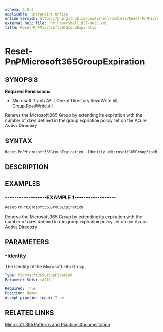 ```yaml
---
schema: 2.0.0
applicable: SharePoint Online
online version: https://pnp.github.io/powershell/cmdlets/Reset-PnPMicrosoft365GroupExpiration.html
external help file: PnP.PowerShell.dll-Help.xml
title: Reset-PnPMicrosoft365GroupExpiration
---
```

 
# Reset-PnPMicrosoft365GroupExpiration

## SYNOPSIS

**Required Permissions**

  * Microsoft Graph API : One of Directory.ReadWrite.All, Group.ReadWrite.All

Renews the Microsoft 365 Group by extending its expiration with the number of days defined in the group expiration policy set on the Azure Active Directory

## SYNTAX 

```powershell
Reset-PnPMicrosoft365GroupExpiration -Identity <Microsoft365GroupPipeBind>
```

## DESCRIPTION

## EXAMPLES

### ------------------EXAMPLE 1------------------
```powershell
Reset-PnPMicrosoft365GroupExpiration
```

Renews the Microsoft 365 Group by extending its expiration with the number of days defined in the group expiration policy set on the Azure Active Directory

## PARAMETERS

### -Identity
The Identity of the Microsoft 365 Group

```yaml
Type: Microsoft365GroupPipeBind
Parameter Sets: (All)

Required: True
Position: Named
Accept pipeline input: True
```

## RELATED LINKS

[Microsoft 365 Patterns and Practices](https://aka.ms/m365pnp)[Documentation](https://docs.microsoft.com/graph/api/group-renew)

